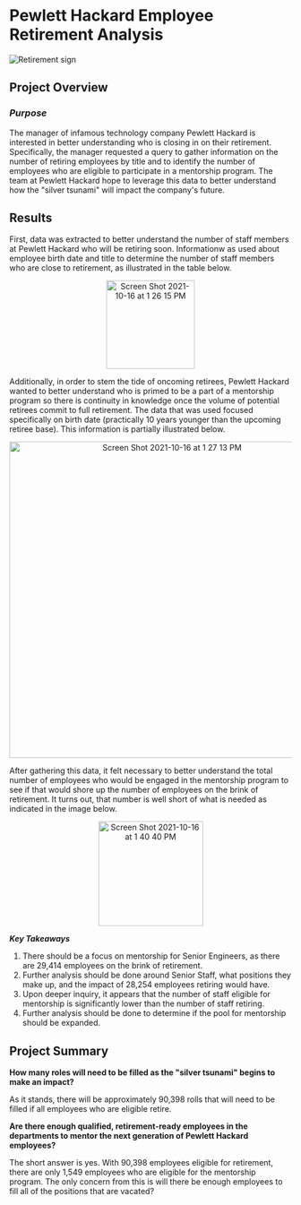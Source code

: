 # Pewlett Hackard Employee Retirement Analysis
  
![Retirement sign](https://dr5dymrsxhdzh.cloudfront.net/blog/images/a18560/2019/07/retirement-word-written-on-road-in-the-mountains-picture-id1027521718.jpg)
  
## **Project Overview**


### ***Purpose***
The manager of infamous technology company Pewlett Hackard is interested in better understanding who is closing in on their retirement. Specifically, the manager requested a query to gather information on the number of retiring employees by title and to identify the number of employees who are eligible to participate in a mentorship program. The team at Pewlett Hackard hope to leverage this data to better understand how the "silver tsunami" will impact the company's future.

## **Results**

First, data was extracted to better understand the number of staff members at Pewlett Hackard who will be retiring soon. Informationw as used about employee birth date and title to determine the number of staff members who are close to retirement, as illustrated in the table below.

<p align="center">

<img width="158" alt="Screen Shot 2021-10-16 at 1 26 15 PM" src="https://user-images.githubusercontent.com/87885677/137599934-030badf4-996d-4cfc-a7f6-0ccc9754059b.png">

  
</p>

Additionally, in order to stem the tide of oncoming retirees, Pewlett Hackard wanted to better understand who is primed to be a part of a mentorship program so there is continuity in knowledge once the volume of potential retirees commit to full retirement. The data that was used focused specifically on birth date (practically 10 years younger than the upcoming retiree base). This information is partially illustrated below.

<p align="center">
  
<img width="565" alt="Screen Shot 2021-10-16 at 1 27 13 PM" src="https://user-images.githubusercontent.com/87885677/137599969-e641eea9-3ffd-44e0-8337-a2e21ca57406.png">
  
</p>

After gathering this data, it felt necessary to better understand the total number of employees who would be engaged in the mentorship program to see if that would shore up the number of employees on the brink of retirement. It turns out, that number is well short of what is needed as indicated in the image below.

<p align="center">

<img width="187" alt="Screen Shot 2021-10-16 at 1 40 40 PM" src="https://user-images.githubusercontent.com/87885677/137600201-8271eb82-776e-4c69-b32e-8fb3e289224a.png">

</p>

***Key Takeaways***

1) There should be a focus on mentorship for Senior Engineers, as there are 29,414 employees on the brink of retirement.
2) Further analysis should be done around Senior Staff, what positions they make up, and the impact of 28,254 employees retiring would have.
3) Upon deeper inquiry, it appears that the number of staff eligible for mentorship is significantly lower than the number of staff retiring. 
4) Further analysis should be done to determine if the pool for mentorship should be expanded.

## **Project Summary**

**How many roles will need to be filled as the "silver tsunami" begins to make an impact?**

  As it stands, there will be approximately 90,398 rolls that will need to be filled if all employees who are eligible retire.

**Are there enough qualified, retirement-ready employees in the departments to mentor the next generation of Pewlett Hackard employees?**

  The short answer is yes. With 90,398 employees eligible for retirement, there are only 1,549 employees who are eligible for the mentorship program. The only concern from this is will there be enough employees to fill all of the positions that are vacated?


